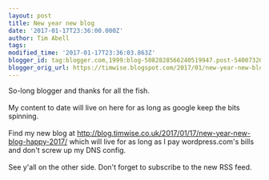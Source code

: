 ```yaml
---
layout: post
title: New year new blog
date: '2017-01-17T23:36:00.000Z'
author: Tim Abell
tags: 
modified_time: '2017-01-17T23:36:03.863Z'
blogger_id: tag:blogger.com,1999:blog-5082828566240519947.post-5400732084517296093
blogger_orig_url: https://timwise.blogspot.com/2017/01/new-year-new-blog.html
---
```


So-long blogger and thanks for all the fish.<br /><br />My content to date will live on here for as long as google keep the bits spinning.<br /><br />Find my new blog at <a href="http://blog.timwise.co.uk/2017/01/17/new-year-new-blog-happy-2017/">http://blog.timwise.co.uk/2017/01/17/new-year-new-blog-happy-2017/</a> which will live for as long as I pay wordpress.com's bills and don't screw up my DNS config.<br /><br />See y'all on the other side. Don't forget to subscribe to the new RSS feed.